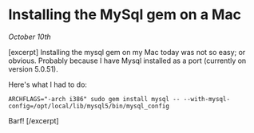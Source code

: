 # Installing the MySql gem on a Mac

<cite>October 10th</cite>

[excerpt]
Installing the mysql gem on my Mac today was not so easy; or obvious. Probably because I have Mysql installed as a port (currently on version 5.0.51).

Here's what I had to do:

    ARCHFLAGS="-arch i386" sudo gem install mysql -- --with-mysql-config=/opt/local/lib/mysql5/bin/mysql_config 

Barf!
[/excerpt]
